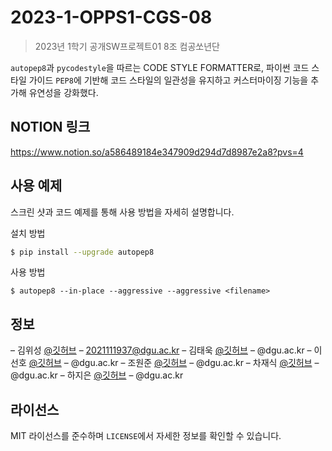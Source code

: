 # 2023-1-OPPS1-CGS-08
> 2023년 1학기 공개SW프로젝트01 8조 컴공쏘년단

`autopep8`과 `pycodestyle`을 따르는 CODE STYLE FORMATTER로,
파이썬 코드 스타일 가이드 `PEP8`에 기반해 코드 스타일의 일관성을 유지하고
커스터마이징 기능을 추가해 유연성을 강화했다.

## NOTION 링크
https://www.notion.so/a586489184e347909d294d7d8987e2a8?pvs=4

## 사용 예제
스크린 샷과 코드 예제를 통해 사용 방법을 자세히 설명합니다.

설치 방법
```sh
$ pip install --upgrade autopep8
```

사용 방법
```
$ autopep8 --in-place --aggressive --aggressive <filename>
```

## 정보
 – 김위성 [@깃허브](https://github.com/kimwiseong) – 2021111937@dgu.ac.kr
 – 김태욱 [@깃허브](https://github.com/Taew00k) – @dgu.ac.kr
 – 이선호 [@깃허브](https://github.com/prefer52) – @dgu.ac.kr
 – 조원준 [@깃허브](https://github.com/jun6292) – @dgu.ac.kr
 – 차재식 [@깃허브](https://github.com/Chajaesik01) – @dgu.ac.kr
 – 하지은 [@깃허브](https://github.com/HAJIEUN02) – @dgu.ac.kr

## 라이선스
MIT 라이선스를 준수하며 ``LICENSE``에서 자세한 정보를 확인할 수 있습니다.
